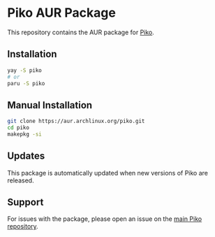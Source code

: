 # Piko AUR Package

This repository contains the AUR package for [Piko](https://github.com/Elxes04/piko).

## Installation

```bash
yay -S piko
# or
paru -S piko
```

## Manual Installation

```bash
git clone https://aur.archlinux.org/piko.git
cd piko
makepkg -si
```

## Updates

This package is automatically updated when new versions of Piko are released.

## Support

For issues with the package, please open an issue on the [main Piko repository](https://github.com/Elxes04/piko).
